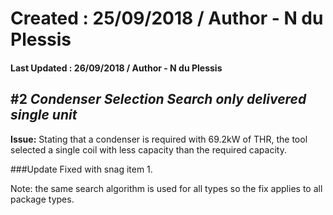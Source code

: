 # Created : 25/09/2018 / Author - N du Plessis
#### Last Updated : 26/09/2018 / Author - N du Plessis

##  #2 **_Condenser Selection Search only delivered single unit_**

**Issue:** Stating that a condenser is required with 69.2kW of THR, the tool selected a single coil with less capacity than the required 
capacity.

###Update
Fixed with snag item 1.

Note: the same search algorithm is used for all types so the fix applies to all package types.

